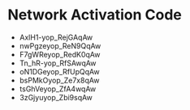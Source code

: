 # Network Activation Code
* AxlH1-yop_RejGAqAw
* nwPgzeyop_ReN9QqAw
* F7gWReyop_RedK0qAw
* Tn_hR-yop_RfSAwqAw
* oN1DGeyop_RfUpQqAw
* bsPMkOyop_Ze7x8qAw
* tsGhVeyop_ZfA4wqAw
* 3zGjyuyop_Zbi9sqAw